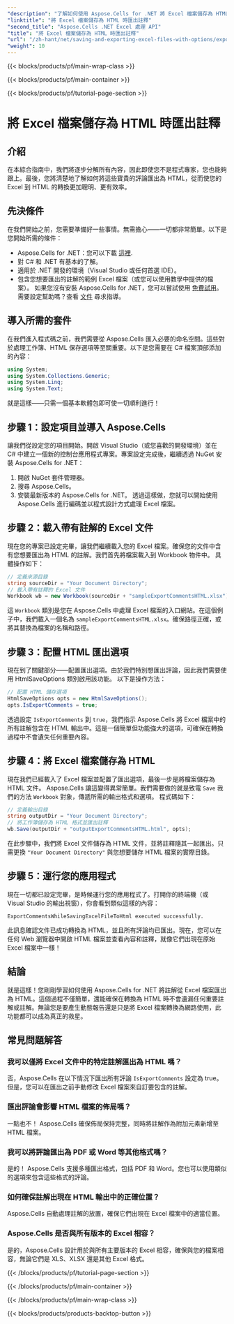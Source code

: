 ```yaml
---
"description": "了解如何使用 Aspose.Cells for .NET 將 Excel 檔案儲存為 HTML 時輕鬆匯出註解。請按照本逐步指南來保存註釋。"
"linktitle": "將 Excel 檔案儲存為 HTML 時匯出註釋"
"second_title": "Aspose.Cells .NET Excel 處理 API"
"title": "將 Excel 檔案儲存為 HTML 時匯出註釋"
"url": "/zh-hant/net/saving-and-exporting-excel-files-with-options/exporting-comments/"
"weight": 10
---
```


{{< blocks/products/pf/main-wrap-class >}}

{{< blocks/products/pf/main-container >}}

{{< blocks/products/pf/tutorial-page-section >}}

# 將 Excel 檔案儲存為 HTML 時匯出註釋

## 介紹
在本綜合指南中，我們將逐步分解所有內容，因此即使您不是程式專家，您也能夠跟上。最後，您將清楚地了解如何將這些寶貴的評論匯出為 HTML，從而使您的 Excel 到 HTML 的轉換更加聰明、更有效率。
## 先決條件
在我們開始之前，您需要準備好一些事情。無需擔心——一切都非常簡單。以下是您開始所需的條件：
- Aspose.Cells for .NET：您可以下載 [這裡](https://releases。aspose.com/cells/net/).
- 對 C# 和 .NET 有基本的了解。
- 適用於 .NET 開發的環境（Visual Studio 或任何首選 IDE）。
- 包含您想要匯出的註解的範例 Excel 檔案（或您可以使用教學中提供的檔案）。
如果您沒有安裝 Aspose.Cells for .NET，您可以嘗試使用 [免費試用](https://releases.aspose.com/)。需要設定幫助嗎？查看 [文件](https://reference.aspose.com/cells/net/) 尋求指導。
## 導入所需的套件
在我們進入程式碼之前，我們需要從 Aspose.Cells 匯入必要的命名空間。這些對於處理工作簿、HTML 保存選項等至關重要。以下是您需要在 C# 檔案頂部添加的內容：
```csharp
using System;
using System.Collections.Generic;
using System.Linq;
using System.Text;
```
就是這樣——只需一個基本軟體包即可使一切順利進行！
## 步驟 1：設定項目並導入 Aspose.Cells
讓我們從設定您的項目開始。開啟 Visual Studio（或您喜歡的開發環境）並在 C# 中建立一個新的控制台應用程式專案。專案設定完成後，繼續透過 NuGet 安裝 Aspose.Cells for .NET：
1. 開啟 NuGet 套件管理器。
2. 搜尋 Aspose.Cells。
3. 安裝最新版本的 Aspose.Cells for .NET。
透過這樣做，您就可以開始使用 Aspose.Cells 進行編碼並以程式設計方式處理 Excel 檔案。
## 步驟 2：載入帶有註解的 Excel 文件
現在您的專案已設定完畢，讓我們繼續載入您的 Excel 檔案。確保您的文件中含有您想要匯出為 HTML 的註解。我們首先將檔案載入到 Workbook 物件中。
具體操作如下：
```csharp
// 定義來源目錄
string sourceDir = "Your Document Directory";
// 載入帶有註釋的 Excel 文件
Workbook wb = new Workbook(sourceDir + "sampleExportCommentsHTML.xlsx");
```
這 `Workbook` 類別是您在 Aspose.Cells 中處理 Excel 檔案的入口網站。在這個例子中，我們載入一個名為 `sampleExportCommentsHTML.xlsx`。確保路徑正確，或將其替換為檔案的名稱和路徑。
## 步驟 3：配置 HTML 匯出選項
現在到了關鍵部分——配置匯出選項。由於我們特別想匯出評論，因此我們需要使用 HtmlSaveOptions 類別啟用該功能。
以下是操作方法：
```csharp
// 配置 HTML 儲存選項
HtmlSaveOptions opts = new HtmlSaveOptions();
opts.IsExportComments = true;
```
透過設定 `IsExportComments` 到 `true`，我們指示 Aspose.Cells 將 Excel 檔案中的所有註解包含在 HTML 輸出中。這是一個簡單但功能強大的選項，可確保在轉換過程中不會遺失任何重要內容。
## 步驟 4：將 Excel 檔案儲存為 HTML
現在我們已經載入了 Excel 檔案並配置了匯出選項，最後一步是將檔案儲存為 HTML 文件。 Aspose.Cells 讓這變得異常簡單。我們需要做的就是致電 `Save` 我們的方法 `Workbook` 對象，傳遞所需的輸出格式和選項。
程式碼如下：
```csharp
// 定義輸出目錄
string outputDir = "Your Document Directory";
// 將工作簿儲存為 HTML 格式並匯出註釋
wb.Save(outputDir + "outputExportCommentsHTML.html", opts);
```
在此步驟中，我們將 Excel 文件儲存為 HTML 文件，並將註釋隨其一起匯出。只需更換 `"Your Document Directory"` 與您想要儲存 HTML 檔案的實際目錄。
## 步驟 5：運行您的應用程式
現在一切都已設定完畢，是時候運行您的應用程式了。打開你的終端機（或 Visual Studio 的輸出視窗），你會看到類似這樣的內容：
```plaintext
ExportCommentsWhileSavingExcelFileToHtml executed successfully.
```
此訊息確認文件已成功轉換為 HTML，並且所有評論均已匯出。現在，您可以在任何 Web 瀏覽器中開啟 HTML 檔案並查看內容和註釋，就像它們出現在原始 Excel 檔案中一樣！
## 結論
就是這樣！您剛剛學習如何使用 Aspose.Cells for .NET 將註解從 Excel 檔案匯出為 HTML。這個過程不僅簡單，還能確保在轉換為 HTML 時不會遺漏任何重要註解或註解。無論您是要產生動態報告還是只是將 Excel 檔案轉換為網路使用，此功能都可以成為真正的救星。
## 常見問題解答
### 我可以僅將 Excel 文件中的特定註解匯出為 HTML 嗎？  
否，Aspose.Cells 在以下情況下匯出所有評論 `IsExportComments` 設定為 true。但是，您可以在匯出之前手動修改 Excel 檔案來自訂要包含的註解。
### 匯出評論會影響 HTML 檔案的佈局嗎？  
一點也不！ Aspose.Cells 確保佈局保持完整，同時將註解作為附加元素新增至 HTML 檔案。
### 我可以將評論匯出為 PDF 或 Word 等其他格式嗎？  
是的！ Aspose.Cells 支援多種匯出格式，包括 PDF 和 Word。您也可以使用類似的選項來包含這些格式的評論。
### 如何確保註解出現在 HTML 輸出中的正確位置？  
Aspose.Cells 自動處理註解的放置，確保它們出現在 Excel 檔案中的適當位置。
### Aspose.Cells 是否與所有版本的 Excel 相容？  
是的，Aspose.Cells 設計用於與所有主要版本的 Excel 相容，確保與您的檔案相容，無論它們是 XLS、XLSX 還是其他 Excel 格式。

{{< /blocks/products/pf/tutorial-page-section >}}

{{< /blocks/products/pf/main-container >}}

{{< /blocks/products/pf/main-wrap-class >}}

{{< blocks/products/products-backtop-button >}}